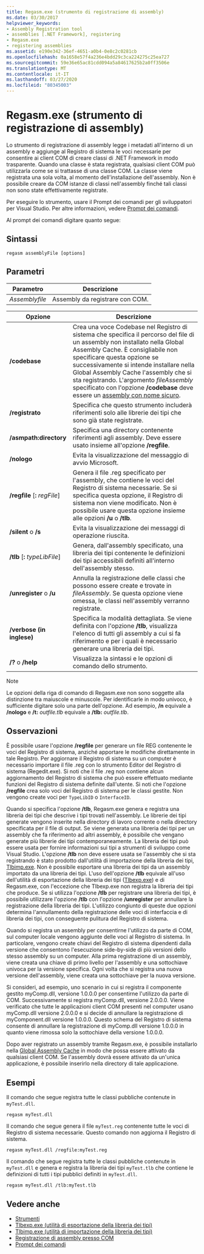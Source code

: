 ```yaml
---
title: Regasm.exe (strumento di registrazione di assembly)
ms.date: 03/30/2017
helpviewer_keywords:
- Assembly Registration tool
- assemblies [.NET Framework], registering
- Regasm.exe
- registering assemblies
ms.assetid: e190e342-36ef-4651-a0b4-0e8c2c0281cb
ms.openlocfilehash: 0a1658e57f4a236e4bdd29c3ca224275c25ea727
ms.sourcegitcommit: 59e36e65ac81cdd094a5a84617625b2a0ff3506e
ms.translationtype: MT
ms.contentlocale: it-IT
ms.lasthandoff: 03/27/2020
ms.locfileid: "80345003"
---
```

# <a name="regasmexe-assembly-registration-tool"></a>Regasm.exe (strumento di registrazione di assembly)

Lo strumento di registrazione di assembly legge i metadati all'interno di un assembly e aggiunge al Registro di sistema le voci necessarie per consentire ai client COM di creare classi di .NET Framework in modo trasparente. Quando una classe è stata registrata, qualsiasi client COM può utilizzarla come se si trattasse di una classe COM. La classe viene registrata una sola volta, al momento dell'installazione dell'assembly. Non è possibile creare da COM istanze di classi nell'assembly finché tali classi non sono state effettivamente registrate.

Per eseguire lo strumento, usare il Prompt dei comandi per gli sviluppatori per Visual Studio. Per altre informazioni, vedere [Prompt dei comandi](developer-command-prompt-for-vs.md).

Al prompt dei comandi digitare quanto segue:

## <a name="syntax"></a>Sintassi

```console
regasm assemblyFile [options]
```

## <a name="parameters"></a>Parametri

|Parametro|Descrizione|
|---------------|-----------------|
|*Assemblyfile*|Assembly da registrare con COM.|

|Opzione|Descrizione|
|------------|-----------------|
|**/codebase**|Crea una voce Codebase nel Registro di sistema che specifica il percorso del file di un assembly non installato nella Global Assembly Cache. È consigliabile non specificare questa opzione se successivamente si intende installare nella Global Assembly Cache l'assembly che si sta registrando. L'argomento *fileAssembly* specificato con l'opzione **/codebase** deve essere un [assembly con nome sicuro](../../standard/assembly/strong-named.md).|
|**/registrato**|Specifica che questo strumento includerà riferimenti solo alle librerie dei tipi che sono già state registrate.|
|**/asmpath:directory**|Specifica una directory contenente riferimenti agli assembly. Deve essere usato insieme all'opzione **/regfile**.|
|**/nologo**|Evita la visualizzazione del messaggio di avvio Microsoft.|
|**/regfile** [**:** *regFile*]|Genera il file .reg specificato per l'assembly, che contiene le voci del Registro di sistema necessarie. Se si specifica questa opzione, il Registro di sistema non viene modificato. Non è possibile usare questa opzione insieme alle opzioni **/u** o **/tlb**.|
|**/silent** o **/s**|Evita la visualizzazione dei messaggi di operazione riuscita.|
|**/tlb** [**:** *typeLibFile*]|Genera, dall'assembly specificato, una libreria dei tipi contenente le definizioni dei tipi accessibili definiti all'interno dell'assembly stesso.|
|**/unregister** o **/u**|Annulla la registrazione delle classi che possono essere create e trovate in *fileAssembly*. Se questa opzione viene omessa, le classi nell'assembly verranno registrate.|
|**/verbose (in inglese)**|Specifica la modalità dettagliata. Se viene definita con l'opzione **/tlb**, visualizza l'elenco di tutti gli assembly a cui si fa riferimento e per i quali è necessario generare una libreria dei tipi.|
|**/?** o **/help**|Visualizza la sintassi e le opzioni di comando dello strumento.|

> [!NOTE]
> Le opzioni della riga di comando di Regasm.exe non sono soggette alla distinzione tra maiuscole e minuscole. Per identificarle in modo univoco, è sufficiente digitare solo una parte dell'opzione. Ad esempio, **/n** equivale a **/nologo** e **/t:** *outfile.tlb* equivale a **/tlb:** *outfile.tlb*.

## <a name="remarks"></a>Osservazioni

È possibile usare l'opzione **/regfile** per generare un file REG contenente le voci del Registro di sistema, anziché apportare le modifiche direttamente in tale Registro. Per aggiornare il Registro di sistema su un computer è necessario importare il file .reg con lo strumento Editor del Registro di sistema (Regedit.exe). Si noti che il file .reg non contiene alcun aggiornamento del Registro di sistema che può essere effettuato mediante funzioni del Registro di sistema definite dall'utente.  Si noti che l'opzione **/regfile** crea solo voci del Registro di sistema per le classi gestite.  Non vengono create voci per `TypeLibID` o `InterfaceID`.

Quando si specifica l'opzione **/tlb**, Regasm.exe genera e registra una libreria dei tipi che descrive i tipi trovati nell'assembly. Le librerie dei tipi generate vengono inserite nella directory di lavoro corrente o nella directory specificata per il file di output. Se viene generata una libreria dei tipi per un assembly che fa riferimento ad altri assembly, è possibile che vengano generate più librerie dei tipi contemporaneamente. La libreria dei tipi può essere usata per fornire informazioni sui tipi a strumenti di sviluppo come Visual Studio. L'opzione **/tlb** non deve essere usata se l'assembly che si sta registrando è stato prodotto dall'utilità di importazione della libreria dei tipi, [Tlbimp.exe](tlbimp-exe-type-library-importer.md). Non è possibile esportare una libreria dei tipi da un assembly importato da una libreria dei tipi. L'uso dell'opzione **/tlb** equivale all'uso dell'utilità di esportazione della libreria dei tipi ([Tlbexp.exe](tlbexp-exe-type-library-exporter.md)) e di Regasm.exe, con l'eccezione che Tlbexp.exe non registra la libreria dei tipi che produce.  Se si utilizza l'opzione **/tlb** per registrare una libreria dei tipi, è possibile utilizzare l'opzione **/tlb** con l'opzione **/unregister** per annullare la registrazione della libreria dei tipi. L'utilizzo congiunto di queste due opzioni determina l'annullamento della registrazione delle voci di interfaccia e di libreria dei tipi, con conseguente pulitura del Registro di sistema.

Quando si registra un assembly per consentirne l'utilizzo da parte di COM, sul computer locale vengono aggiunte delle voci al Registro di sistema. In particolare, vengono create chiavi del Registro di sistema dipendenti dalla versione che consentono l'esecuzione side-by-side di più versioni dello stesso assembly su un computer. Alla prima registrazione di un assembly, viene creata una chiave di primo livello per l'assembly e una sottochiave univoca per la versione specifica. Ogni volta che si registra una nuova versione dell'assembly, viene creata una sottochiave per la nuova versione.

Si consideri, ad esempio, uno scenario in cui si registra il componente gestito myComp.dll, versione 1.0.0.0 per consentirne l'utilizzo da parte di COM. Successivamente si registra myComp.dll, versione 2.0.0.0. Viene verificato che tutte le applicazioni client COM presenti nel computer usano myComp.dll versione 2.0.0.0 e si decide di annullare la registrazione di myComponent.dll versione 1.0.0.0. Questo schema del Registro di sistema consente di annullare la registrazione di myComp.dll versione 1.0.0.0 in quanto viene rimossa solo la sottochiave della versione 1.0.0.0.

Dopo aver registrato un assembly tramite Regasm.exe, è possibile installarlo nella [Global Assembly Cache](../app-domains/gac.md) in modo che possa essere attivato da qualsiasi client COM. Se l'assembly dovrà essere attivato da un'unica applicazione, è possibile inserirlo nella directory di tale applicazione.

## <a name="examples"></a>Esempi

Il comando che segue registra tutte le classi pubbliche contenute in `myTest.dll`.

```console
regasm myTest.dll
```

Il comando che segue genera il file `myTest.reg` contenente tutte le voci di Registro di sistema necessarie. Questo comando non aggiorna il Registro di sistema.

```console
regasm myTest.dll /regfile:myTest.reg
```

Il comando che segue registra tutte le classi pubbliche contenute in `myTest.dll` e genera e registra la libreria dei tipi `myTest.tlb` che contiene le definizioni di tutti i tipi pubblici definiti in `myTest.dll`.

```console
regasm myTest.dll /tlb:myTest.tlb
```

## <a name="see-also"></a>Vedere anche

- [Strumenti](index.md)
- [Tlbexp.exe (utilità di esportazione della libreria dei tipi)](tlbexp-exe-type-library-exporter.md)
- [Tlbimp.exe (utilità di importazione della libreria dei tipi)](tlbimp-exe-type-library-importer.md)
- [Registrazione di assembly presso COM](../interop/registering-assemblies-with-com.md)
- [Prompt dei comandi](developer-command-prompt-for-vs.md)

